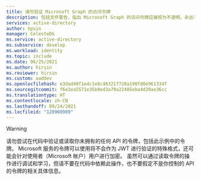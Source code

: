 ```yaml
---
title: 请勿验证 Microsoft Graph 的访问令牌
description: 包括文件警告，指出 Microsoft Graph 的访问令牌应被视为不透明，永远不应由客户代码进行验证。 只有 Microsoft Graph 才能验证 Microsoft Graph 访问令牌。
services: active-directory
author: hpsin
manager: CelesteDG
ms.service: active-directory
ms.subservice: develop
ms.workload: identity
ms.topic: include
ms.date: 06/25/2021
ms.author: hirsin
ms.reviewer: hirsin
ms.custom: aaddev
ms.openlocfilehash: e3dad40f1e4c1e8c463217720a190fd0e961334f
ms.sourcegitcommit: f6e2ea5571e35b9ed3a79a22485eba4d20ae36cc
ms.translationtype: HT
ms.contentlocale: zh-CN
ms.lasthandoff: 09/24/2021
ms.locfileid: "128908989"
---
```

> [!WARNING]
> 请勿尝试在代码中验证或读取你未拥有的任何 API 的令牌，包括此示例中的令牌。 Microsoft 服务的令牌可以使用将不会作为 JWT 进行验证的特殊格式，还可能会针对使用者（Microsoft 帐户）用户进行加密。 虽然可以通过读取令牌的操作进行调试和学习，但请不要在代码中依赖此操作，也不要假定不是你控制的 API 的令牌的相关具体信息。
